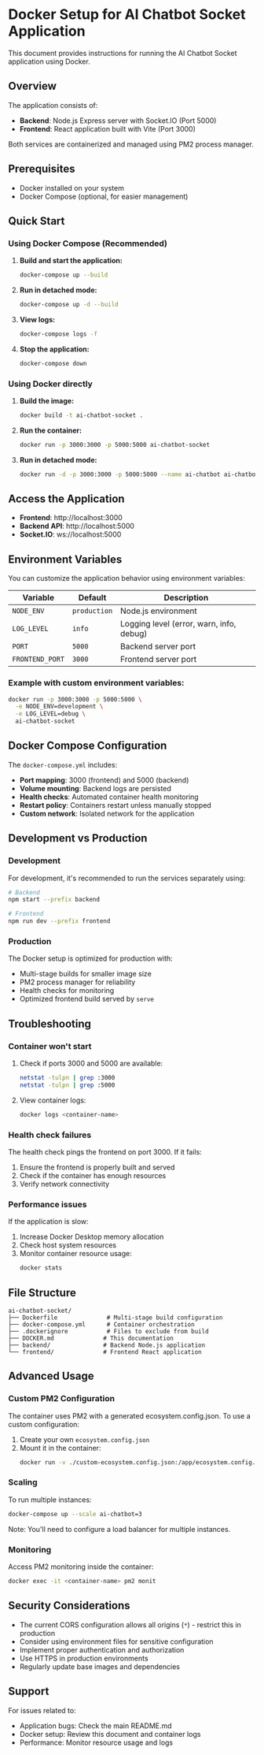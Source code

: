 # Docker Setup for AI Chatbot Socket Application

This document provides instructions for running the AI Chatbot Socket application using Docker.

## Overview

The application consists of:
- **Backend**: Node.js Express server with Socket.IO (Port 5000)
- **Frontend**: React application built with Vite (Port 3000)

Both services are containerized and managed using PM2 process manager.

## Prerequisites

- Docker installed on your system
- Docker Compose (optional, for easier management)

## Quick Start

### Using Docker Compose (Recommended)

1. **Build and start the application:**
   ```bash
   docker-compose up --build
   ```

2. **Run in detached mode:**
   ```bash
   docker-compose up -d --build
   ```

3. **View logs:**
   ```bash
   docker-compose logs -f
   ```

4. **Stop the application:**
   ```bash
   docker-compose down
   ```

### Using Docker directly

1. **Build the image:**
   ```bash
   docker build -t ai-chatbot-socket .
   ```

2. **Run the container:**
   ```bash
   docker run -p 3000:3000 -p 5000:5000 ai-chatbot-socket
   ```

3. **Run in detached mode:**
   ```bash
   docker run -d -p 3000:3000 -p 5000:5000 --name ai-chatbot ai-chatbot-socket
   ```

## Access the Application

- **Frontend**: http://localhost:3000
- **Backend API**: http://localhost:5000
- **Socket.IO**: ws://localhost:5000

## Environment Variables

You can customize the application behavior using environment variables:

| Variable | Default | Description |
|----------|---------|-------------|
| `NODE_ENV` | `production` | Node.js environment |
| `LOG_LEVEL` | `info` | Logging level (error, warn, info, debug) |
| `PORT` | `5000` | Backend server port |
| `FRONTEND_PORT` | `3000` | Frontend server port |

### Example with custom environment variables:

```bash
docker run -p 3000:3000 -p 5000:5000 \
  -e NODE_ENV=development \
  -e LOG_LEVEL=debug \
  ai-chatbot-socket
```

## Docker Compose Configuration

The `docker-compose.yml` includes:

- **Port mapping**: 3000 (frontend) and 5000 (backend)
- **Volume mounting**: Backend logs are persisted
- **Health checks**: Automated container health monitoring
- **Restart policy**: Containers restart unless manually stopped
- **Custom network**: Isolated network for the application

## Development vs Production

### Development
For development, it's recommended to run the services separately using:
```bash
# Backend
npm start --prefix backend

# Frontend  
npm run dev --prefix frontend
```

### Production
The Docker setup is optimized for production with:
- Multi-stage builds for smaller image size
- PM2 process manager for reliability
- Health checks for monitoring
- Optimized frontend build served by `serve`

## Troubleshooting

### Container won't start
1. Check if ports 3000 and 5000 are available:
   ```bash
   netstat -tulpn | grep :3000
   netstat -tulpn | grep :5000
   ```

2. View container logs:
   ```bash
   docker logs <container-name>
   ```

### Health check failures
The health check pings the frontend on port 3000. If it fails:
1. Ensure the frontend is properly built and served
2. Check if the container has enough resources
3. Verify network connectivity

### Performance issues
If the application is slow:
1. Increase Docker Desktop memory allocation
2. Check host system resources
3. Monitor container resource usage:
   ```bash
   docker stats
   ```

## File Structure

```
ai-chatbot-socket/
├── Dockerfile              # Multi-stage build configuration
├── docker-compose.yml      # Container orchestration
├── .dockerignore           # Files to exclude from build
├── DOCKER.md              # This documentation
├── backend/               # Backend Node.js application
└── frontend/              # Frontend React application
```

## Advanced Usage

### Custom PM2 Configuration

The container uses PM2 with a generated ecosystem.config.json. To use a custom configuration:

1. Create your own `ecosystem.config.json`
2. Mount it in the container:
   ```bash
   docker run -v ./custom-ecosystem.config.json:/app/ecosystem.config.json ai-chatbot-socket
   ```

### Scaling

To run multiple instances:
```bash
docker-compose up --scale ai-chatbot=3
```

Note: You'll need to configure a load balancer for multiple instances.

### Monitoring

Access PM2 monitoring inside the container:
```bash
docker exec -it <container-name> pm2 monit
```

## Security Considerations

- The current CORS configuration allows all origins (`*`) - restrict this in production
- Consider using environment files for sensitive configuration
- Implement proper authentication and authorization
- Use HTTPS in production environments
- Regularly update base images and dependencies

## Support

For issues related to:
- Application bugs: Check the main README.md
- Docker setup: Review this document and container logs
- Performance: Monitor resource usage and logs